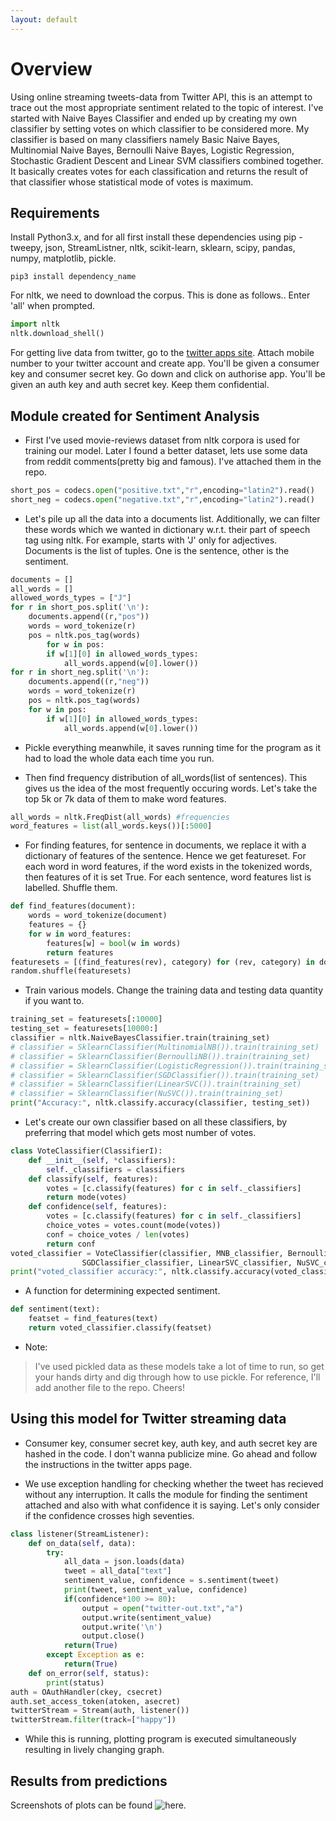 ```yaml
---
layout: default
---
```


# Overview
Using online streaming tweets-data from Twitter API, this is an attempt to trace out the most appropriate sentiment related to the topic of interest. I've started with Naive Bayes Classifier and ended up by creating my own classifier by setting votes on which classifier to be considered more. My classifier is based on many classifiers namely Basic Naive Bayes, Multinomial Naive Bayes, Bernoulli Naive Bayes, Logistic Regression, Stochastic Gradient Descent and Linear SVM classifiers combined together.
It basically creates votes for each classification and returns the result of that classifier whose statistical mode of votes is maximum. 

## Requirements
Install Python3.x, and for all first install these dependencies using pip - tweepy, json, StreamListner, nltk, scikit-learn, sklearn, scipy, pandas, numpy, matplotlib, pickle.
```
pip3 install dependency_name
```

For nltk, we need to download the corpus. This is done as follows.. Enter 'all' when prompted.
```python
import nltk
nltk.download_shell()
```

For getting live data from twitter, go to the [twitter apps site](https://apps.twiiter.com). Attach mobile number to your twitter account and create app. You'll be given a consumer key and consumer secret key. Go down and click on authorise app. You'll be given an auth key and auth secret key. Keep them confidential.

## Module created for Sentiment Analysis
*   First I've used movie-reviews dataset from nltk corpora is used for training our model. Later I found a better dataset, lets use some data from reddit comments(pretty big and famous). I've attached them in the repo.

```python
short_pos = codecs.open("positive.txt","r",encoding="latin2").read()
short_neg = codecs.open("negative.txt","r",encoding="latin2").read()
```

*   Let's pile up all the data into a documents list. Additionally, we can filter these words which we wanted in dictionary w.r.t. their part of speech tag using nltk. For example, starts with 'J' only for adjectives. Documents is the list of tuples. One is the sentence, other is the sentiment.

```python
documents = []
all_words = []
allowed_words_types = ["J"]
for r in short_pos.split('\n'):
	documents.append((r,"pos"))
	words = word_tokenize(r)
	pos = nltk.pos_tag(words)
    	for w in pos:
		if w[1][0] in allowed_words_types:
			all_words.append(w[0].lower())
for r in short_neg.split('\n'):
	documents.append((r,"neg"))
	words = word_tokenize(r)
	pos = nltk.pos_tag(words)
	for w in pos:
		if w[1][0] in allowed_words_types:
			all_words.append(w[0].lower())
```

*   Pickle everything meanwhile, it saves running time for the program as it had to load the whole data each time you run.

*   Then find frequency distribution of all_words(list of sentences). This gives us the idea of the most frequently occuring words. Let's take the top 5k or 7k data of them to make word features.

```python
all_words = nltk.FreqDist(all_words) #frequencies
word_features = list(all_words.keys())[:5000]
```

*   For finding features, for sentence in documents, we replace it with a dictionary of features of the sentence. Hence we get featureset. For each word in word features, if the word exists in the tokenized words, then features of it is set True. For each sentence, word features list is labelled. Shuffle them.

```python
def find_features(document):
	words = word_tokenize(document)
	features = {}
	for w in word_features:
		features[w] = bool(w in words)
		return features
featuresets = [(find_features(rev), category) for (rev, category) in documents]
random.shuffle(featuresets)
```

*   Train various models. Change the training data and testing data quantity if you want to.

```python
training_set = featuresets[:10000]
testing_set = featuresets[10000:]
classifier = nltk.NaiveBayesClassifier.train(training_set)
# classifier = SklearnClassifier(MultinomialNB()).train(training_set)
# classifier = SklearnClassifier(BernoulliNB()).train(training_set)
# classifier = SklearnClassifier(LogisticRegression()).train(training_set)
# classifier = SklearnClassifier(SGDClassifier()).train(training_set)
# classifier = SklearnClassifier(LinearSVC()).train(training_set)
# classifier = SklearnClassifier(NuSVC()).train(training_set)
print("Accuracy:", nltk.classify.accuracy(classifier, testing_set))
```

*   Let's create our own classifier based on all these classifiers, by preferring that model which gets most number of votes.

```python
class VoteClassifier(ClassifierI):
	def __init__(self, *classifiers):
		self._classifiers = classifiers
	def classify(self, features):
		votes = [c.classify(features) for c in self._classifiers]
		return mode(votes)
	def confidence(self, features):
		votes = [c.classify(features) for c in self._classifiers]
		choice_votes = votes.count(mode(votes))
		conf = choice_votes / len(votes)
		return conf 
voted_classifier = VoteClassifier(classifier, MNB_classifier, BernoulliNB_classifier, LogisticRegression_classifier, 
				SGDClassifier_classifier, LinearSVC_classifier, NuSVC_classifier)
print("voted_classifier accuracy:", nltk.classify.accuracy(voted_classifier, testing_set))
```

*   A function for determining expected sentiment.

```python
def sentiment(text):
	featset = find_features(text)
	return voted_classifier.classify(featset)
```

*   Note:
> I've used pickled data as these models take a lot of time to run, so get your hands dirty and dig through how to use pickle. For reference, I'll add another file to the repo.
> Cheers!

## Using this model for Twitter streaming data
*   Consumer key, consumer secret key, auth key, and auth secret key are hashed in the code. I don't wanna publicize mine. Go ahead and follow the instructions in the twitter apps page.

*   We use exception handling for checking whether the tweet has recieved without any interruption. It calls the module for finding the sentiment attached and also with what confidence it is saying. Let's only consider if the confidence crosses high seventies. 

```python
class listener(StreamListener):
	def on_data(self, data):
		try:
			all_data = json.loads(data)
			tweet = all_data["text"]
			sentiment_value, confidence = s.sentiment(tweet)
			print(tweet, sentiment_value, confidence)
			if(confidence*100 >= 80):
				output = open("twitter-out.txt","a")
				output.write(sentiment_value)
				output.write('\n')
				output.close()
			return(True)
		except Exception as e:
			return(True)
	def on_error(self, status):
		print(status)
auth = OAuthHandler(ckey, csecret)
auth.set_access_token(atoken, asecret)
twitterStream = Stream(auth, listener())
twitterStream.filter(track=["happy"])
```

*    While this is running, plotting program is executed simultaneously resulting in lively changing graph.

## Results from predictions
Screenshots of plots can be found ![here](). 
